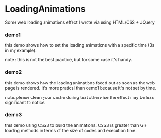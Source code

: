 # LoadingAnimations
Some web loading animations effect I wrote via using HTML/CSS + JQuery

### demo1
this demo shows how to set the loading animations with a specific time (3s in my example).

note
: this is not the best practice, but for some case it's handy.

### demo2

this demo shows how the loading animations faded out as soon as the web page is rendered.  It's more pratical than demo1 because it's not set by time.

note: please clean your cache during test otherwise the effect may be less significant to notice.

### demo3

this demo using CSS3 to build the animations. CSS3 is greater than GIF loading methods in terms of the size of codes and execution time.